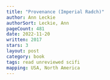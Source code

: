 ```yaml
---
title: "Provenance (Imperial Radch)"
author: Ann Leckie
authorSort: Leckie, Ann
pageCount: 481
date: 2022-11-20
written: 2017
stars: 3
layout: post
category: book
tags: read unreviewed scifi
mapping: USA, North America
---
```


